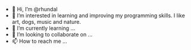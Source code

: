 - 👋 Hi, I’m @rhundal
- 👀 I’m interested in learning and improving my programming skills. I like art, dogs, music and nature. 
- 🌱 I’m currently learning ...
- 💞️ I’m looking to collaborate on ...
- 📫 How to reach me ...

<!---
rhundal/rhundal is a ✨ special ✨ repository because its `README.md` (this file) appears on your GitHub profile.
You can click the Preview link to take a look at your changes.
--->
